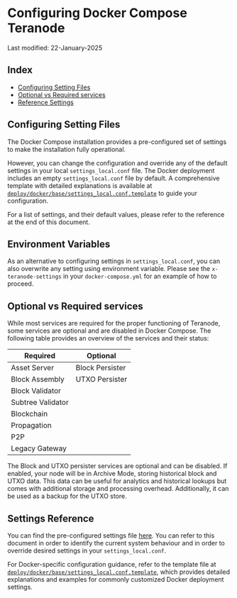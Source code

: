 # Configuring Docker Compose Teranode

Last modified: 22-January-2025

## Index

- [Configuring Setting Files](#configuring-setting-files)
- [Optional vs Required services](#optional-vs-required-services)
- [Reference Settings](#settings-reference)

## Configuring Setting Files

The Docker Compose installation provides a pre-configured set of settings to make the installation fully operational.

However, you can change the configuration and override any of the default settings in your local `settings_local.conf` file. The Docker deployment includes an empty `settings_local.conf` file by default. A comprehensive template with detailed explanations is available at [`deploy/docker/base/settings_local.conf.template`](https://github.com/bsv-blockchain/teranode/blob/main/deploy/docker/base/settings_local.conf.template) to guide your configuration.

For a list of settings, and their default values, please refer to the reference at the end of this document.

## Environment Variables

As an alternative to configuring settings in `settings_local.conf`, you can also overwrite any setting using environment variable. Please see the `x-teranode-settings` in your `docker-compose.yml` for an example of how to proceed.

## Optional vs Required services

While most services are required for the proper functioning of Teranode, some services are optional and are disabled in Docker Compose. The following table provides an overview of the services and their status:

| Required          | Optional          |
|-------------------|-------------------|
| Asset Server      | Block Persister   |
| Block Assembly    | UTXO Persister    |
| Block Validator   |                   |
| Subtree Validator |                   |
| Blockchain        |                   |
| Propagation       |                   |
| P2P               |                   |
| Legacy Gateway    |                   |

The Block and UTXO persister services are optional and can be disabled. If enabled, your node will be in Archive Mode, storing historical block and UTXO data. This data can be useful for analytics and historical lookups but comes with additional storage and processing overhead. Additionally, it can be used as a backup for the UTXO store.

## Settings Reference

You can find the pre-configured settings file [here](https://github.com/bsv-blockchain/teranode/blob/main/settings.conf). You can refer to this document in order to identify the current system behaviour and in order to override desired settings in your `settings_local.conf`.

For Docker-specific configuration guidance, refer to the template file at [`deploy/docker/base/settings_local.conf.template`](https://github.com/bsv-blockchain/teranode/blob/main/deploy/docker/base/settings_local.conf.template), which provides detailed explanations and examples for commonly customized Docker deployment settings.
